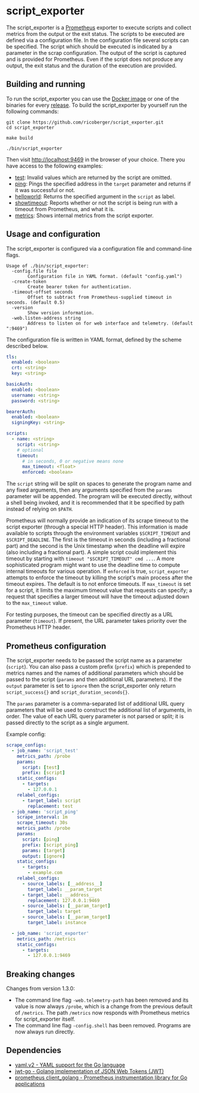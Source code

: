 # script_exporter

The script_exporter is a [Prometheus](https://prometheus.io) exporter to execute scripts and collect metrics from the output or the exit status. The scripts to be executed are defined via a configuration file. In the configuration file several scripts can be specified. The script which should be executed is indicated by a parameter in the scrap configuration. The output of the script is captured and is provided for Prometheus. Even if the script does not produce any output, the exit status and the duration of the execution are provided.

## Building and running

To run the script_exporter you can use the [Docker image](https://hub.docker.com/r/ricoberger/script_exporter) or one of the binaries for every [release](https://github.com/ricoberger/script_exporter/releases). To build the script_exporter by yourself run the following commands:

```
git clone https://github.com/ricoberger/script_exporter.git
cd script_exporter

make build

./bin/script_exporter
```

Then visit [http://localhost:9469](http://localhost:9469) in the browser of your choice. There you have access to the following examples:

- [test](http://localhost:9469/probe?script=test&prefix=test): Invalid values which are returned by the script are omitted.
- [ping](http://localhost:9469/probe?script=ping&prefix=test&params=target&target=example.com): Pings the specified address in the `target` parameter and returns if it was successful or not.
- [helloworld](http://localhost:9469/probe?script=helloworld): Returns the specified argument in the `script` as label.
- [showtimeout](http://localhost:9469/probe?script=showtimeout&timeout=37): Reports whether or not the script is being run with a timeout from Prometheus, and what it is.
- [metrics](http://localhost:9469/metrics): Shows internal metrics from the script exporter.

## Usage and configuration

The script_exporter is configured via a configuration file and command-line flags.

```
Usage of ./bin/script_exporter:
  -config.file file
    	Configuration file in YAML format. (default "config.yaml")
  -create-token
    	Create bearer token for authentication.
  -timeout-offset seconds
        Offset to subtract from Prometheus-supplied timeout in seconds. (default 0.5)
  -version
    	Show version information.
  -web.listen-address string
    	Address to listen on for web interface and telemetry. (default ":9469")
```

The configuration file is written in YAML format, defined by the scheme described below.

```yaml
tls:
  enabled: <boolean>
  crt: <string>
  key: <string>

basicAuth:
  enabled: <boolean>
  username: <string>
  password: <string>

bearerAuth:
  enabled: <boolean>
  signingKey: <string>

scripts:
  - name: <string>
    script: <string>
    # optional
    timeout:
      # in seconds, 0 or negative means none
      max_timeout: <float>
      enforced: <boolean>
```

The `script` string will be split on spaces to generate the program name and any fixed arguments, then any arguments specified from the `params` parameter will be appended. The program will be executed directly, without a shell being invoked, and it is recommended that it be specified by path instead of relying on ``$PATH``.

Prometheus will normally provide an indication of its scrape timeout to the script exporter (through a special HTTP header). This information is made available to scripts through the environment variables `$SCRIPT_TIMEOUT` and `$SCRIPT_DEADLINE`. The first is the timeout in seconds (including a fractional part) and the second is the Unix timestamp when the deadline will expire (also including a fractional part). A simple script could implement this timeout by starting with `timeout "$SCRIPT_TIMEOUT" cmd ...`. A more sophisticated program might want to use the deadline time to compute internal timeouts for various operation. If `enforced` is true, `script_exporter` attempts to enforce the timeout by killing the script's main process after the timeout expires. The default is to not enforce timeouts. If `max_timeout` is set for a script, it limits the maximum timeout value that requests can specify; a request that specifies a larger timeout will have the timeout adjusted down to the `max_timeout` value.

For testing purposes, the timeout can be specified directly as a URL parameter (`timeout`). If present, the URL parameter takes priority over the Prometheus HTTP header.

## Prometheus configuration

The script_exporter needs to be passed the script name as a parameter (`script`). You can also pass a custom prefix (`prefix`) which is prepended to metrics names and the names of additional parameters which should be passed to the script (`params` and then additional URL parameters). If the `output` parameter is set to `ignore` then the script_exporter only return `script_success{}` and `script_duration_seconds{}`.

The `params` parameter is a comma-separated list of additional URL query parameters that will be used to construct the additional list of arguments, in order. The value of each URL query parameter is not parsed or split; it is passed directly to the script as a single argument.

Example config:

```yaml
scrape_configs:
  - job_name: 'script_test'
    metrics_path: /probe
    params:
      script: [test]
      prefix: [script]
    static_configs:
      - targets:
        - 127.0.0.1
    relabel_configs:
      - target_label: script
        replacement: test
  - job_name: 'script_ping'
    scrape_interval: 1m
    scrape_timeout: 30s
    metrics_path: /probe
    params:
      script: [ping]
      prefix: [script_ping]
      params: [target]
      output: [ignore]
    static_configs:
      - targets:
        - example.com
    relabel_configs:
      - source_labels: [__address__]
        target_label: __param_target
      - target_label: __address__
        replacement: 127.0.0.1:9469
      - source_labels: [__param_target]
        target_label: target
      - source_labels: [__param_target]
        target_label: instance

  - job_name: 'script_exporter'
    metrics_path: /metrics
    static_configs:
      - targets:
        - 127.0.0.1:9469
```

## Breaking changes

Changes from version 1.3.0:
- The command line flag ``-web.telemetry-path`` has been removed and its value is now always ``/probe``, which is a change from the previous default of ``/metrics``. The path ``/metrics`` now responds with Prometheus metrics for script_exporter itself.
- The command line flag ``-config.shell`` has been removed. Programs are now always run directly.

## Dependencies

- [yaml.v2 - YAML support for the Go language](gopkg.in/yaml.v2)
- [jwt-go - Golang implementation of JSON Web Tokens (JWT)](github.com/dgrijalva/jwt-go)
- [prometheus client_golang - Prometheus instrumentation library for Go applications](https://github.com/prometheus/client_golang/)
